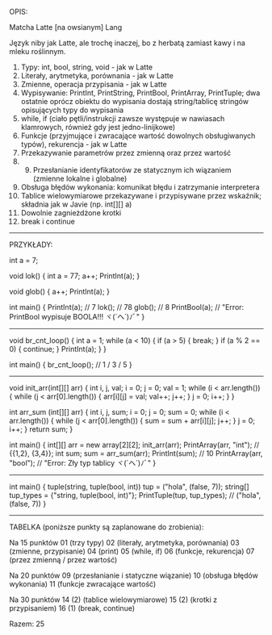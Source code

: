 OPIS:

Matcha Latte [na owsianym] Lang

Język niby jak Latte, ale trochę inaczej, bo z herbatą zamiast kawy i na mleku roślinnym.

1. Typy: int, bool, string, void - jak w Latte
2. Literały, arytmetyka, porównania - jak w Latte
3. Zmienne, operacja przypisania - jak w Latte
4. Wypisywanie: PrintInt, PrintString, PrintBool, PrintArray, PrintTuple;
dwa ostatnie oprócz obiektu do wypisania dostają string/tablicę stringów opisujących typy do wypisania
5. while, if (ciało pętli/instrukcji zawsze występuje w nawiasach klamrowych, również gdy jest jedno-linijkowe)
6. Funkcje (przyjmujące i zwracające wartość dowolnych obsługiwanych typów), rekurencja - jak w Latte
7. Przekazywanie parametrów przez zmienną oraz przez wartość
8. 9. Przesłanianie identyfikatorów ze statycznym ich wiązaniem (zmienne lokalne i globalne)
9. Obsługa błędów wykonania: komunikat błędu i zatrzymanie interpretera
10. Tablice wielowymiarowe przekazywane i przypisywane przez wskaźnik;
    składnia jak w Javie (np. int[][] a)
11. Dowolnie zagnieżdżone krotki
12. break i continue 
__________________________________________________________
PRZYKŁADY:

int a = 7;

void lok() {
	int a = 77;
	a++;
	PrintInt(a);
}

void glob() {
	a++;
	PrintInt(a);
}


int main() {
	PrintInt(a); 	// 7
	lok();		// 78
	glob();		// 8
	PrintBool(a); 	// "Error: PrintBool wypisuje BOOLA!!! ヾ(`ヘ´)ﾉﾞ" 
}

------------------
void br_cnt_loop() {
	int a = 1;
	while (a < 10) {
		if (a > 5)
			{ break; }
		if (a % 2 == 0)
			{ continue; }
		PrintInt(a);
	}
}

int main() {
	br_cnt_loop();	// 1 / 3 / 5
}

---------------------------
void init_arr(int[][] arr) {
	int i, j, val;
	i = 0;
	j = 0;
	val = 1;
	while (i < arr.length()) {
		while (j < arr[0].length()) {
			arr[i][j] = val;
			val++;
			j++;
		}
		j = 0;
		i++;
	}
}

int arr_sum (int[][] arr) {
	int i, j, sum;
	i = 0;
	j = 0;
	sum = 0;
	while (i < arr.length()) {
		while (j < arr[0].length()) {
			sum = sum + arr[i][j];
			j++;
		}
		j = 0;
		i++;
	}
	return sum;
}

int main() {
	int[][] arr = new array[2][2];
	init_arr(arr);
	PrintArray(arr, "int"); 	// {{1,2}, {3,4}};
	int sum;
	sum = arr_sum(arr);
	PrintInt(sum);	// 10
	PrintArray(arr, "bool"); 	// "Error: Zły typ tablicy ヾ(`ヘ´)ﾉﾞ"
}

-------------------------------------
int main() {
	tuple(string, tuple(bool, int)) tup = ("hola", (false, 7));
	string[] tup_types = {"string, tuple(bool, int)"};
	PrintTuple(tup, tup_types); 	// ("hola", (false, 7))
}

__________________________________________________________
TABELKA (poniższe punkty są zaplanowane do zrobienia):

  Na 15 punktów
  01 (trzy typy)
  02 (literały, arytmetyka, porównania)
  03 (zmienne, przypisanie)
  04 (print)
  05 (while, if)
  06 (funkcje, rekurencja)
  07 (przez zmienną / przez wartość)
  
  Na 20 punktów
  09 (przesłanianie i statyczne wiązanie)
  10 (obsługa błędów wykonania)
  11 (funkcje zwracające wartość)

  Na 30 punktów
  14 (2) (tablice wielowymiarowe)
  15 (2) (krotki z przypisaniem)
  16 (1) (break, continue)

Razem: 25